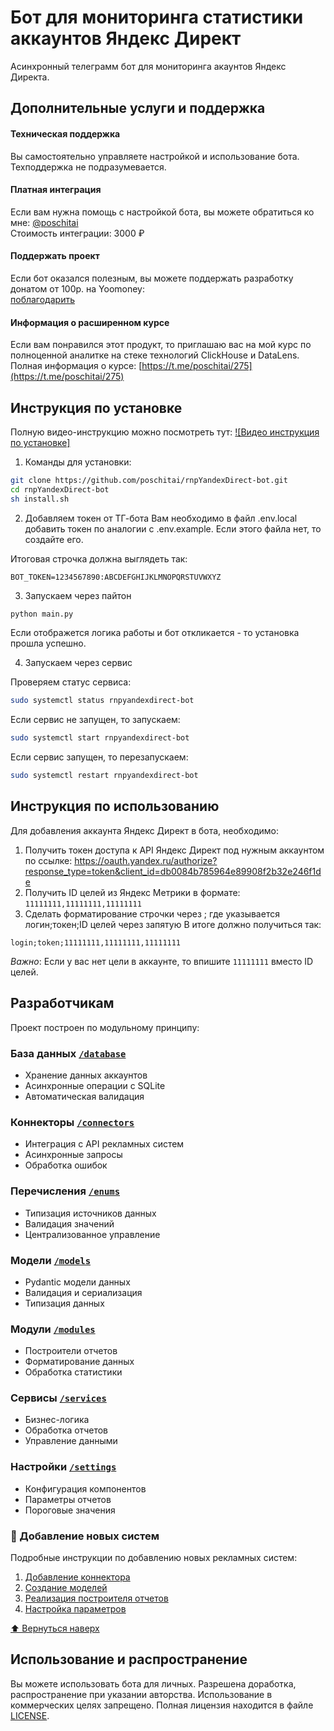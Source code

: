 # Бот для мониторинга статистики аккаунтов Яндекс Директ

Асинхронный телеграмм бот для мониторинга акаунтов Яндекс Директа. 


## Дополнительные услуги и поддержка

#### Техническая поддержка

Вы самостоятельно управляете настройкой и использование бота. Техподдержка не подразумевается.

#### Платная интеграция

Если вам нужна помощь с настройкой бота, вы можете обратиться ко мне:
[@poschitai](https://t.me/poschitai)  
Стоимость интеграции: 3000 ₽

#### Поддержать проект

Если бот оказался полезным, вы можете поддержать разработку донатом от 100р. на Yoomoney:  
[поблагодарить](https://yoomoney.ru/to/410011521226963)

#### Информация о расширенном курсе

Если вам понравился этот продукт, то приглашаю вас на мой курс по полноценной аналитке на стеке технологий ClickHouse и DataLens. 
Полная информация о курсе: [https://t.me/poschitai/275](https://t.me/poschitai/275)

## Инструкция по установке

Полную видео-инструкцию можно посмотреть тут:
[![Видео инструкция по установке]](https://vkvideo.ru/video7686053_456239128)

1. Команды для установки:
```bash
git clone https://github.com/poschitai/rnpYandexDirect-bot.git
cd rnpYandexDirect-bot
sh install.sh
```

2. Добавляем токен от ТГ-бота
Вам необходимо в файл .env.local добавить токен по аналогии с .env.example. Если этого файла нет, то создайте его.

Итоговая строчка должна выглядеть так:
```
BOT_TOKEN=1234567890:ABCDEFGHIJKLMNOPQRSTUVWXYZ
```

3. Запускаем через пайтон
```bash
python main.py
```
Если отображется логика работы и бот откликается - то установка прошла успешно.

4. Запускаем через сервис

Проверяем статус сервиса:
```bash
sudo systemctl status rnpyandexdirect-bot
```
Если сервис не запущен, то запускаем:
```bash
sudo systemctl start rnpyandexdirect-bot
```
Если сервис запущен, то перезапускаем:
```bash
sudo systemctl restart rnpyandexdirect-bot
```



## Инструкция по использованию
Для добавления аккаунта Яндекс Директ в бота, необходимо:
1. Получить токен доступа к API Яндекс Директ под нужным аккаунтом по ссылке: https://oauth.yandex.ru/authorize?response_type=token&client_id=db0084b785964e89908f2b32e246f1de
2. Получить ID целей из Яндекс Метрики в формате: ```11111111,11111111,11111111```
3. Сделать форматирование строчки через ; где указывается логин;токен;ID целей через запятую
В итоге должно получиться так:
```
login;token;11111111,11111111,11111111
```

*Важно*:
Если у вас нет цели в аккаунте, то впишите ```11111111``` вместо ID целей.


## Разработчикам

Проект построен по модульному принципу:

### База данных [`/database`](database/README.md)
- Хранение данных аккаунтов
- Асинхронные операции с SQLite
- Автоматическая валидация

### Коннекторы [`/connectors`](connectors/README.md)
- Интеграция с API рекламных систем
- Асинхронные запросы
- Обработка ошибок

### Перечисления [`/enums`](enums/README.md)
- Типизация источников данных
- Валидация значений
- Централизованное управление

### Модели [`/models`](models/README.md)
- Pydantic модели данных
- Валидация и сериализация
- Типизация данных

### Модули [`/modules`](modules/README.md)
- Построители отчетов
- Форматирование данных
- Обработка статистики

### Сервисы [`/services`](services/README.md)
- Бизнес-логика
- Обработка отчетов
- Управление данными

### Настройки [`/settings`](settings/README.md)
- Конфигурация компонентов
- Параметры отчетов
- Пороговые значения


### 🔧 Добавление новых систем

Подробные инструкции по добавлению новых рекламных систем:
1. [Добавление коннектора](connectors/README.md)
2. [Создание моделей](models/README.md)
3. [Реализация построителя отчетов](modules/README.md)
4. [Настройка параметров](settings/README.md)


[⬆️ Вернуться наверх](#бот-для-мониторинга-статистики-аккаунтов-яндекс-директ)



## Использование и распространение

Вы можете использовать бота для личных. 
Разрешена доработка, распространение при указании авторства.
Использование в коммерческих целях запрещено.
Полная лицензия находится в файле [LICENSE](LICENSE).
